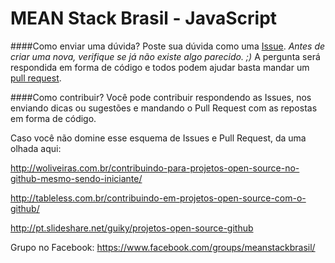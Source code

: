 # MEAN Stack Brasil - JavaScript

####Como enviar uma dúvida?
Poste sua dúvida como uma [Issue](https://github.com/meanstackbrasil/javascript/issues).
*Antes de criar uma nova, verifique se já não existe algo parecido. ;)*
A pergunta será respondida em forma de código e todos podem ajudar basta mandar um [pull request](https://github.com/meanstackbrasil/javascript/pulls).

####Como contribuir?
Você pode contribuir respondendo as Issues, nos enviando dicas ou sugestões e mandando o Pull Request com as repostas em forma de código.

Caso você não domine esse esquema de Issues e Pull Request, da uma olhada aqui:

http://woliveiras.com.br/contribuindo-para-projetos-open-source-no-github-mesmo-sendo-iniciante/

http://tableless.com.br/contribuindo-em-projetos-open-source-com-o-github/

http://pt.slideshare.net/guiky/projetos-open-source-github


Grupo no Facebook: https://www.facebook.com/groups/meanstackbrasil/
